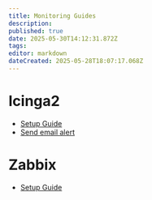 ```yaml
---
title: Monitoring Guides
description: 
published: true
date: 2025-05-30T14:12:31.872Z
tags: 
editor: markdown
dateCreated: 2025-05-28T18:07:17.068Z
---
```


# Icinga2

- [Setup Guide](/monitoring/icinga-setup)
- [Send email alert](/monitoring/icinga-sendmail)

# Zabbix

- [Setup Guide](/monitoring/zabbix-setup)
